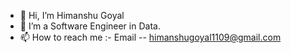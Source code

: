 - 👋 Hi, I’m Himanshu Goyal
- 👀 I’m a Software Engineer in Data.
- 📫 How to reach me :- 
  Email -- himanshugoyal1109@gmail.com

<!---
himanshu1109/himanshu1109 is a ✨ special ✨ repository because its `README.md` (this file) appears on your GitHub profile.
You can click the Preview link to take a look at your changes.
--->
